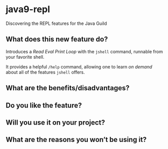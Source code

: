 # java9-repl
Discovering the REPL features for the Java Guild

## What does this new feature do?
Introduces a _Read Eval Print Loop_ with the `jshell` command, runnable from your favorite shell.

It provides a helpful `/help` command, allowing one to learn _on demand_ about all of the features `jshell` offers.



## What are the benefits/disadvantages?


## Do you like the feature?


## Will you use it on your project?


## What are the reasons you won’t be using it?

